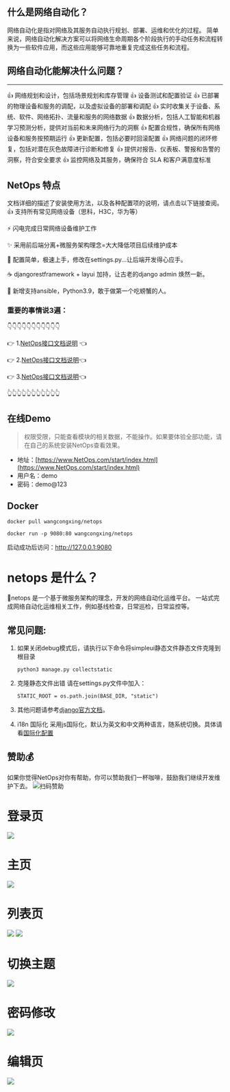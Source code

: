 ## 什么是网络自动化？
网络自动化是指对网络及其服务自动执行规划、部署、运维和优化的过程。
简单来说，网络自动化解决方案可以将网络生命周期各个阶段执行的手动任务和流程转换为一些软件应用，而这些应用能够可靠地重复完成这些任务和流程。

## 网络自动化能解决什么问题？
-----
👍 网络规划和设计，包括场景规划和库存管理
👍 设备测试和配置验证
👍 已部署的物理设备和服务的调配，以及虚拟设备的部署和调配
👍 实时收集关于设备、系统、软件、网络拓扑、流量和服务的网络数据
👍 数据分析，包括人工智能和机器学习预测分析，提供对当前和未来网络行为的洞察
👍 配置合规性，确保所有网络设备和服务按预期运行
👍 更新配置，包括必要时回滚配置
👍 网络问题的闭环修复，包括对潜在灰色故障进行诊断和修复
👍 提供对报告、仪表板、警报和告警的洞察，符合安全要求
👍 监控网络及其服务，确保符合 SLA 和客户满意度标准

## NetOps 特点
文档详细的描述了安装使用方法，以及各种配置项的说明，请点击以下链接查阅。
👍 支持所有常见网络设备（思科，H3C，华为等）

⚡️ 闪电完成日常网络设备维护工作

✨ 采用前后端分离+微服务架构理念=大大降低项目后续维护成本

🎯 配置简单，极速上手，修改在settings.py...让后端开发得心应手。

☕️ djangorestframework + layui 加持，让古老的django admin 焕然一新。

🦀 新增支持ansible，Python3.9，敢于做第一个吃螃蟹的人。
 
 ### 重要的事情说3遍：

👇👇👇👇👇👇👇👇👇👇👇

👉 1.[NetOps接口文档说明](https://www.NetOps.com/docs/index.html) 👈

👉 2.[NetOps接口文档说明](https://www.NetOps.com/docs/index.html)👈

👉 3.[NetOps接口文档说明](https://www.NetOps.com/docs/index.html)👈

👆👆👆👆👆👆👆👆👆👆👆



## 在线Demo
> 权限受限，只能查看模块的相关数据，不能操作。如果要体验全部功能，请在自己的系统安装NetOps查看效果。

+ 地址：[https://www.NetOps.com/start/index.html](https://www.NetOps.com/start/index.html)
+ 用户名：demo
+ 密码：demo@123

## Docker
```shell
docker pull wangcongxing/netops

docker run -p 9080:80 wangcongxing/netops
```
启动成功后访问：http://127.0.0.1:9080

# netops 是什么？
🚀netops 是一个基于微服务架构的理念，开发的网络自动化运维平台。 
一站式完成网络自动化运维相关工作，例如基线检查，日常巡检，日常监控等。


## 常见问题:

1. 如果关闭debug模式后，请执行以下命令将simpleui静态文件静态文件克隆到根目录
    ```shell
    python3 manage.py collectstatic
    ```
2. 克隆静态文件出错
请在settings.py文件中加入：
    ```shell
    STATIC_ROOT = os.path.join(BASE_DIR, "static")
    ```
3. 其他问题请参考[django官方文档](https://docs.djangoproject.com/zh-hans/2.2/)。

4. i18n 国际化 采用js国际化，默认为英文和中文两种语言，随系统切换。具体请看[国际化配置](/i18n.md)



## 赞助💰
如果你觉得NetOps对你有帮助，你可以赞助我们一杯咖啡，鼓励我们继续开发维护下去。
![扫码赞助](https://github.com/#.png)


# 登录页
![](https://github.com/#.png)

# 主页
![](https://github.com/#.png)

# 列表页
![](https://github.com/#.png)
![](https://github.com/#.png)

# 切换主题
![](https://github.com/#.png)

# 密码修改
![](https://github.com/#.png)

# 编辑页
![](https://github.com/#.png)






